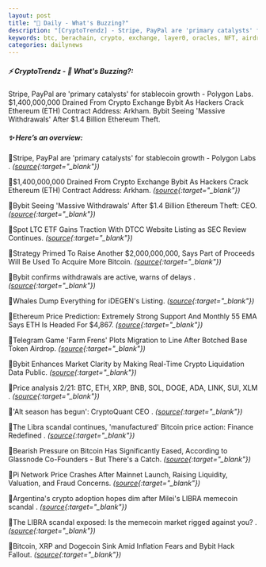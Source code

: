 ```yaml
---
layout: post
title: "🌌 Daily - What's Buzzing?"
description: "[CryptoTrendz] - Stripe, PayPal are 'primary catalysts' for stablecoin growth - Polygon Labs. $1,400,000,000 Drained From Crypto Exchange Bybit As Hackers Crack Ethereum (ETH) Contract Address: Arkham. Bybit Seeing 'Massive Withdrawals' After $1.4 Billion Ethereum Theft."
keywords: btc, berachain, crypto, exchange, layer0, oracles, NFT, airdrop, payments, erc20, wallet
categories: dailynews
---
```


##### ⚡ CryptoTrendz - 📌 *What's Buzzing?:*

Stripe, PayPal are 'primary catalysts' for stablecoin growth - Polygon Labs. $1,400,000,000 Drained From Crypto Exchange Bybit As Hackers Crack Ethereum (ETH) Contract Address: Arkham. Bybit Seeing 'Massive Withdrawals' After $1.4 Billion Ethereum Theft.

##### ✨ *Here’s an overview:*


🔹Stripe, PayPal are 'primary catalysts' for stablecoin growth - Polygon Labs . *([source](https://s.avyag.com/ly2u){:target="_blank"})*

🔹$1,400,000,000 Drained From Crypto Exchange Bybit As Hackers Crack Ethereum (ETH) Contract Address: Arkham. *([source](https://s.avyag.com/vqvm){:target="_blank"})*

🔹Bybit Seeing 'Massive Withdrawals' After $1.4 Billion Ethereum Theft: CEO. *([source](https://s.avyag.com/1057){:target="_blank"})*

🔹Spot LTC ETF Gains Traction With DTCC Website Listing as SEC Review Continues. *([source](https://s.avyag.com/xydl){:target="_blank"})*

🔹Strategy Primed To Raise Another $2,000,000,000, Says Part of Proceeds Will Be Used To Acquire More Bitcoin. *([source](https://s.avyag.com/mcni){:target="_blank"})*

🔹Bybit confirms withdrawals are active, warns of delays . *([source](https://s.avyag.com/03re){:target="_blank"})*

🔹Whales Dump Everything for iDEGEN's Listing. *([source](https://s.avyag.com/4c29){:target="_blank"})*

🔹Ethereum Price Prediction: Extremely Strong Support And Monthly 55 EMA Says ETH Is Headed For $4,867. *([source](https://s.avyag.com/jmh2){:target="_blank"})*

🔹Telegram Game 'Farm Frens' Plots Migration to Line After Botched Base Token Airdrop. *([source](https://s.avyag.com/sakt){:target="_blank"})*

🔹Bybit Enhances Market Clarity by Making Real-Time Crypto Liquidation Data Public. *([source](https://s.avyag.com/tg3y){:target="_blank"})*

🔹Price analysis 2/21: BTC, ETH, XRP, BNB, SOL, DOGE, ADA, LINK, SUI, XLM . *([source](https://s.avyag.com/cnuq){:target="_blank"})*

🔹'Alt season has begun': CryptoQuant CEO . *([source](https://s.avyag.com/s9wz){:target="_blank"})*

🔹The Libra scandal continues, 'manufactured' Bitcoin price action: Finance Redefined . *([source](https://s.avyag.com/llcu){:target="_blank"})*

🔹Bearish Pressure on Bitcoin Has Significantly Eased, According to Glassnode Co-Founders - But There's a Catch. *([source](https://s.avyag.com/67o2){:target="_blank"})*

🔹Pi Network Price Crashes After Mainnet Launch, Raising Liquidity, Valuation, and Fraud Concerns. *([source](https://s.avyag.com/qkuy){:target="_blank"})*

🔹Argentina's crypto adoption hopes dim after Milei's LIBRA memecoin scandal . *([source](https://s.avyag.com/ft7j){:target="_blank"})*

🔹The LIBRA scandal exposed: Is the memecoin market rigged against you? . *([source](https://s.avyag.com/fsp5){:target="_blank"})*

🔹Bitcoin, XRP and Dogecoin Sink Amid Inflation Fears and Bybit Hack Fallout. *([source](https://s.avyag.com/dxun){:target="_blank"})*
